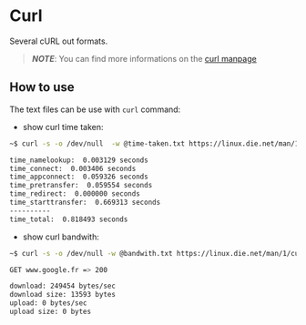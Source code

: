 # Curl

Several cURL out formats.

> **_NOTE_**: You can find more informations on the [curl manpage](https://linux.die.net/man/1/curl)

## How to use

The text files can be use with `curl` command:

- show curl time taken:

```bash
~$ curl -s -o /dev/null  -w @time-taken.txt https://linux.die.net/man/1/curl

time_namelookup:  0.003129 seconds
time_connect:  0.003406 seconds
time_appconnect:  0.059326 seconds
time_pretransfer:  0.059554 seconds
time_redirect:  0.000000 seconds
time_starttransfer:  0.669313 seconds
----------
time_total:  0.818493 seconds
```

- show curl bandwith:

```bash
~$ curl -s -o /dev/null -w @bandwith.txt https://linux.die.net/man/1/curl

GET www.google.fr => 200

download: 249454 bytes/sec
download size: 13593 bytes
upload: 0 bytes/sec
upload size: 0 bytes
```
